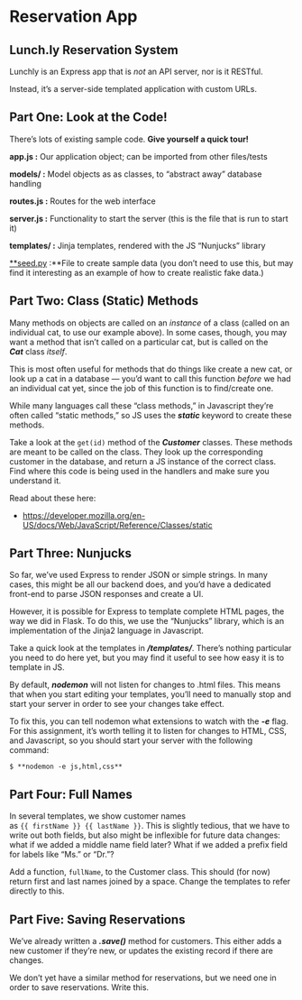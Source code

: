 # Reservation App

## **Lunch.ly Reservation System**

Lunchly is an Express app that is *not* an API server, nor is it RESTful.

Instead, it’s a server-side templated application with custom URLs.

## **Part One: Look at the Code!**

There’s lots of existing sample code. **Give yourself a quick tour!**

**app.js :** Our application object; can be imported from other files/tests

**models/ :** Model objects as as classes, to “abstract away” database handling

**routes.js :** Routes for the web interface

**server.js :** Functionality to start the server (this is the file that is run to start it)

**templates/ :** Jinja templates, rendered with the JS “Nunjucks” library

[**seed.py](http://seed.py) :**File to create sample data (you don’t need to use this, but may find it interesting as an example of how to create realistic fake data.)

## **Part Two: Class (Static) Methods**

Many methods on objects are called on an *instance* of a class (called on an individual cat, to use our example above). In some cases, though, you may want a method that isn’t called on a particular cat, but is called on the ***Cat*** class *itself*.

This is most often useful for methods that do things like create a new cat, or look up a cat in a database — you’d want to call this function *before* we had an individual cat yet, since the job of this function is to find/create one.

While many languages call these “class methods,” in Javascript they’re often called “static methods,” so JS uses the ***static*** keyword to create these methods.

Take a look at the `get(id)` method of the ***Customer*** classes. These methods are meant to be called on the class. They look up the corresponding customer in the database, and return a JS instance of the correct class. Find where this code is being used in the handlers and make sure you understand it.

Read about these here:

- https://developer.mozilla.org/en-US/docs/Web/JavaScript/Reference/Classes/static

## **Part Three: Nunjucks**

So far, we’ve used Express to render JSON or simple strings. In many cases, this might be all our backend does, and you’d have a dedicated front-end to parse JSON responses and create a UI.

However, it is possible for Express to template complete HTML pages, the way we did in Flask. To do this, we use the “Nunjucks” library, which is an implementation of the Jinja2 language in Javascript.

Take a quick look at the templates in ***/templates/***. There’s nothing particular you need to do here yet, but you may find it useful to see how easy it is to template in JS.

By default, ***nodemon*** will not listen for changes to .html files. This means that when you start editing your templates, you’ll need to manually stop and start your server in order to see your changes take effect.

To fix this, you can tell nodemon what extensions to watch with the ***-e*** flag. For this assignment, it’s worth telling it to listen for changes to HTML, CSS, and Javascript, so you should start your server with the following command:

`$ **nodemon -e js,html,css**`

## **Part Four: Full Names**

In several templates, we show customer names as `{{ firstName }} {{ lastName }}`. This is slightly tedious, that we have to write out both fields, but also might be inflexible for future data changes: what if we added a middle name field later? What if we added a prefix field for labels like “Ms.” or “Dr.”?

Add a function, `fullName`, to the Customer class. This should (for now) return first and last names joined by a space. Change the templates to refer directly to this.

## **Part Five: Saving Reservations**

We’ve already written a ***.save()*** method for customers. This either adds a new customer if they’re new, or updates the existing record if there are changes.

We don’t yet have a similar method for reservations, but we need one in order to save reservations. Write this.
